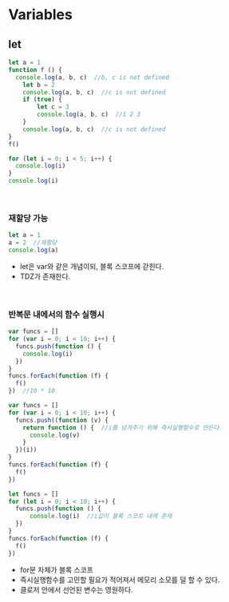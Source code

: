 # Variables

## let

```js
let a = 1
function f () {
  console.log(a, b, c)  //b, c is not defined
	let b = 2
	console.log(a, b, c)  //c is not defined
	if (true) {
		let c = 3
		console.log(a, b, c)  //1 2 3
	}
	console.log(a, b, c)  //c is not defined
}
f()
```
```js
for (let i = 0; i < 5; i++) {
  console.log(i)
}
console.log(i)
```

<br>

### 재할당 가능

```js
let a = 1
a = 2  //재할당
console.log(a)
```

* let은 var와 같은 개념이되, 블록 스코프에 갇힌다.
* TDZ가 존재한다.

<br>

### 반복문 내에서의 함수 실행시

```js
var funcs = []
for (var i = 0; i < 10; i++) {
  funcs.push(function () {
    console.log(i)
  })
}
funcs.forEach(function (f) {
  f()
})  //10 * 10
```

```js
var funcs = []
for (var i = 0; i < 10; i++) {
  funcs.push((function (v) {
    return function () {  //i를 넘겨주기 위해 즉시실행함수로 만든다.
      console.log(v)
    }
  })(i))
}
funcs.forEach(function (f) {
  f()
})  
```

```js
let funcs = []
for (let i = 0; i < 10; i++) {
  funcs.push(function () {
	  console.log(i)  //i값이 블록 스코프 내에 존재
  })
}
funcs.forEach(function (f) {
  f()
})
```
* for문 자체가 블록 스코프
* 즉시실행함수를 고민할 필요가 적어져서 메모리 소모를 덜 할 수 있다.
* 클로저 안에서 선언된 변수는 영원하다.


